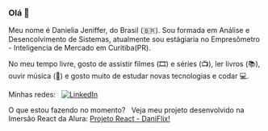 ### Olá 👋

Meu nome é Danielia Jeniffer, do Brasil (🇧🇷). Sou formada em Análise e Desencolvimento de Sistemas, atualmente sou estágiaria no Empresômetro - Inteligencia de Mercado em Curitiba(PR).

No meu tempo livre, gosto de assistir filmes (🎞️) e séries (📺), ler livros (📚), ouvir música (🎵) e gosto muito de estudar novas tecnologias e codar :computer:. 

Minhas redes: 
&nbsp;
[![LinkedIn](https://img.shields.io/badge/-LinkedIn-blue?style=flat-square&logo=Linkedin&logoColor=white&link=https://www.linkedin.com/in/danielia-jeniffer)](https://www.linkedin.com/in/danielia-jeniffer)


O que estou fazendo no momento?
&nbsp;
Veja meu projeto desenvolvido na Imersão React da Alura:
[Projeto React - DaniFlix!](https://dani-flix.vercel.app/)
